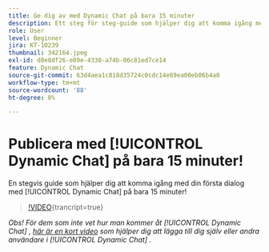 ```yaml
---
title: Ge dig av med Dynamic Chat på bara 15 minuter
description: Ett steg för steg-guide som hjälper dig att komma igång med din första dialog med Dynamic Chat på bara 15 minuter!
role: User
level: Beginner
jira: KT-10239
thumbnail: 342164.jpeg
exl-id: d0e8df26-e09e-4330-a74b-06c81ed7ce14
feature: Dynamic Chat
source-git-commit: 63d4aea1c818d35724c0cdc14e69ea00eb06b4a0
workflow-type: tm+mt
source-wordcount: '88'
ht-degree: 0%

---
```


# Publicera med [!UICONTROL Dynamic Chat]  på bara 15 minuter!

En stegvis guide som hjälper dig att komma igång med din första dialog med [!UICONTROL Dynamic Chat]  på bara 15 minuter!

>[!VIDEO](https://video.tv.adobe.com/v/342164/?quality=12&learn=on){trancript=true}

*Obs! För dem som inte vet hur man kommer åt [!UICONTROL Dynamic Chat] , [här är en kort video](https://experienceleague.adobe.com/docs/marketo-learn/tutorials/dynamic-chat/user-management.html?lang=en) som hjälper dig att lägga till dig själv eller andra användare i [!UICONTROL Dynamic Chat] .*
